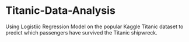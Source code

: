 # Titanic-Data-Analysis
 
 Using Logistiic Regression Model on the popular Kaggle Titanic dataset to predict which passengers have survived the Titanic shipwreck.
 

